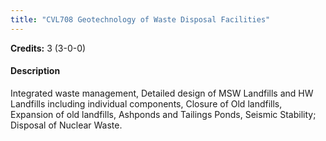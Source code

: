 ```yaml
---
title: "CVL708 Geotechnology of Waste Disposal Facilities"
---
```

**Credits:** 3 (3-0-0)

#### Description
Integrated waste management, Detailed design of MSW Landfills and HW Landfills including individual components, Closure of Old landfills, Expansion of old landfills, Ashponds and Tailings Ponds, Seismic Stability; Disposal of Nuclear Waste.